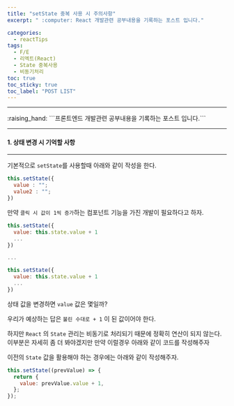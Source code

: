 ```yaml
---
title: "setState 중복 사용 시 주의사항"
excerpt: " :computer: React 개발관련 공부내용을 기록하는 포스트 입니다."

categories:
  - reactTips
tags:
  - F/E
  - 리엑트(React)
  - State 중복사용
  - 비동기처리
toc: true
toc_sticky: true
toc_label: "POST LIST"
---
```


<hr>
:raising_hand:  ```프론트엔드 개발관련 공부내용을 기록하는 포스트 입니다.```
<hr>

#### 1. 상태 변경 시 기억할 사항

---

기본적으로 `setState`를 사용할때 아래와 같이 작성을 한다.

```js
this.setState({
  value : "";
  value2 : "";
})
```

만약 `클릭 시 값이 1씩 증가`하는 컴포넌트 기능을 가진 개발이 필요하다고 하자.

```js
this.setState({
  value: this.state.value + 1
  ...
})

...

this.setState({
  value: this.state.value + 1
  ...
})

```

상태 값을 변경하면 `value` 값은 몇일까?

우리가 예상하는 답은 `불린 수대로 + 1` 이 된 값이어야 한다.

하지만 `React` 의 `State` 관리는 비동기로 처리되기 때문에 정확히 연산이 되지 않는다.
이부분은 자세히 좀 더 봐야겠지만 만약 이럴경우 아래와 같이 코드를 작성해주자

이전의 `State` 값을 활용해야 하는 경우에는 아래와 같이 작성해주자.

```js
this.setState((prevValue) => {
  return {
    value: prevValue.value + 1,
  };
});
```
